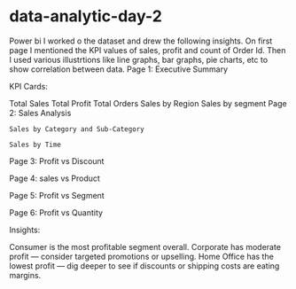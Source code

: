 # data-analytic-day-2
Power bi 
I worked o the dataset and drew the following insights. On first page I mentioned the KPI values of sales, profit and count of Order Id. Then I used various illustrtions like line graphs, bar graphs, pie charts, etc to show correlation between data. 
Page 1: Executive Summary

KPI Cards:

Total Sales
Total Profit
Total Orders
Sales by Region
Sales by segment
Page 2: Sales Analysis

	Sales by Category and Sub-Category

	Sales by Time

Page 3: Profit vs Discount

Page 4: sales vs Product

Page 5: Profit vs Segment

Page 6: Profit vs Quantity



Insights:

Consumer is the most profitable segment overall.
Corporate has moderate profit — consider targeted promotions or upselling.
Home Office has the lowest profit — dig deeper to see if discounts or shipping costs are eating margins.
